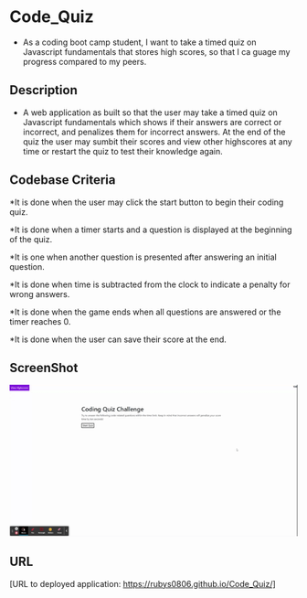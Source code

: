 # Code_Quiz
* As a coding boot camp student, I want to take a timed quiz on Javascript fundamentals that stores high scores, so that I ca guage my progress compared to my peers.

## Description 

* A web application as built so that the user may take a timed quiz on Javascript fundamentals which shows if their answers are correct or incorrect, and penalizes 
them for incorrect answers. At the end of the quiz the user may sumbit their scores and view other highscores at any time or restart the quiz to test their
knowledge again. 

## Codebase Criteria

*It is done when the user may click the start button to begin their coding quiz.

*It is done when a timer starts and a question is displayed at the beginning of the quiz. 

*It is one when another question is presented after answering an initial question. 

*It is done when time is subtracted from the clock to indicate a penalty for wrong answers. 

*It is done when the game ends when all questions are answered or the timer reaches 0. 

*It is done when the user can save their score at the end. 

## ScreenShot
![Screenshoit](./Develop/images/Coding%20Quiz.gif)

## URL
[URL to deployed application: https://rubys0806.github.io/Code_Quiz/]
